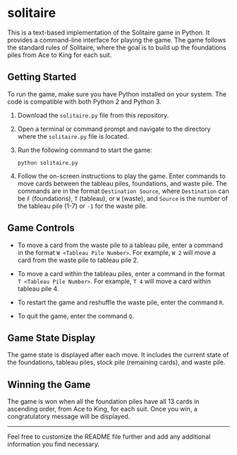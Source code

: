 # solitaire

This is a text-based implementation of the Solitaire game in Python. It provides a command-line interface for playing the game. The game follows the standard rules of Solitaire, where the goal is to build up the foundations piles from Ace to King for each suit.

## Getting Started

To run the game, make sure you have Python installed on your system. The code is compatible with both Python 2 and Python 3.

1. Download the `solitaire.py` file from this repository.

2. Open a terminal or command prompt and navigate to the directory where the `solitaire.py` file is located.

3. Run the following command to start the game:
    ```
    python solitaire.py
    ```

4. Follow the on-screen instructions to play the game. Enter commands to move cards between the tableau piles, foundations, and waste pile. The commands are in the format `Destination Source`, where `Destination` can be `F` (foundations), `T` (tableau), or `W` (waste), and `Source` is the number of the tableau pile (1-7) or `-1` for the waste pile.

## Game Controls

- To move a card from the waste pile to a tableau pile, enter a command in the format `W <Tableau Pile Number>`. For example, `W 2` will move a card from the waste pile to tableau pile 2.

- To move a card within the tableau piles, enter a command in the format `T <Tableau Pile Number>`. For example, `T 4` will move a card within tableau pile 4.

- To restart the game and reshuffle the waste pile, enter the command `R`.

- To quit the game, enter the command `Q`.

## Game State Display

The game state is displayed after each move. It includes the current state of the foundations, tableau piles, stock pile (remaining cards), and waste pile.

## Winning the Game

The game is won when all the foundation piles have all 13 cards in ascending order, from Ace to King, for each suit. Once you win, a congratulatory message will be displayed.

---

Feel free to customize the README file further and add any additional information you find necessary.
